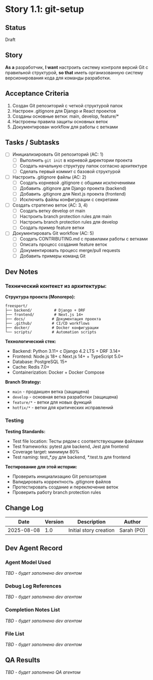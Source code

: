 # Story 1.1: git-setup

## Status
Draft

## Story
**As a** разработчик,
**I want** настроить систему контроля версий Git с правильной структурой,
**so that** иметь организованную систему версионирования кода для команды разработки.

## Acceptance Criteria

1. Создан Git репозиторий с четкой структурой папок
2. Настроен .gitignore для Django и React проектов  
3. Созданы основные ветки: main, develop, feature/*
4. Настроены правила защиты основных веток
5. Документирован workflow для работы с ветками

## Tasks / Subtasks

- [ ] Инициализировать Git репозиторий (AC: 1)
  - [ ] Выполнить `git init` в корневой директории проекта
  - [ ] Создать начальную структуру папок согласно архитектуре
  - [ ] Сделать первый коммит с базовой структурой

- [ ] Настроить .gitignore файлы (AC: 2)  
  - [ ] Создать корневой .gitignore с общими исключениями
  - [ ] Добавить .gitignore для Django проекта (backend)
  - [ ] Добавить .gitignore для Next.js проекта (frontend)
  - [ ] Исключить файлы конфигурации с секретами

- [ ] Создать стратегию веток (AC: 3, 4)
  - [ ] Создать ветку develop от main
  - [ ] Настроить branch protection rules для main
  - [ ] Настроить branch protection rules для develop  
  - [ ] Создать пример feature ветки

- [ ] Документировать Git workflow (AC: 5)
  - [ ] Создать CONTRIBUTING.md с правилами работы с ветками
  - [ ] Описать процесс создания feature веток
  - [ ] Документировать процесс merge/pull requests
  - [ ] Добавить примеры команд Git

## Dev Notes

### Технический контекст из архитектуры:

**Структура проекта (Monorepo):**
```
freesport/
├── backend/          # Django + DRF
├── frontend/         # Next.js 14+
├── docs/            # Документация проекта
├── .github/         # CI/CD workflows  
├── docker/          # Docker конфигурации
└── scripts/         # Automation scripts
```

**Технологический стек:**
- Backend: Python 3.11+ с Django 4.2 LTS + DRF 3.14+
- Frontend: Node.js 18+ с Next.js 14+ + TypeScript 5.0+
- Database: PostgreSQL 15+
- Cache: Redis 7.0+
- Containerization: Docker + Docker Compose

**Branch Strategy:**
- `main` - продакшен ветка (защищена)
- `develop` - основная ветка разработки (защищена) 
- `feature/*` - ветки для новых функций
- `hotfix/*` - ветки для критических исправлений

### Testing

**Testing Standards:**
- Test file location: Тесты рядом с соответствующими файлами
- Test frameworks: pytest для backend, Jest для frontend
- Coverage target: минимум 80%
- Test naming: test_*.py для backend, *.test.ts для frontend

**Тестирование для этой истории:**
- Проверить инициализацию Git репозитория
- Валидировать корректность .gitignore файлов
- Протестировать создание и переключение веток
- Проверить работу branch protection rules

## Change Log

| Date | Version | Description | Author |
|------|---------|-------------|---------|
| 2025-08-08 | 1.0 | Initial story creation | Sarah (PO) |

## Dev Agent Record

### Agent Model Used
_TBD - будет заполнено dev агентом_

### Debug Log References  
_TBD - будет заполнено dev агентом_

### Completion Notes List
_TBD - будет заполнено dev агентом_

### File List
_TBD - будет заполнено dev агентом_

## QA Results
_TBD - будет заполнено QA агентом_
